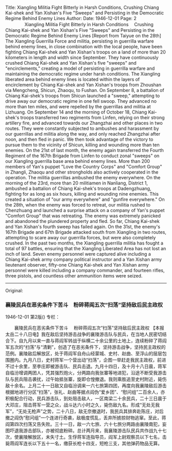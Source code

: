 Title: Xiangling Militia Fight Bitterly in Harsh Conditions, Crushing Chiang Kai-shek and Yan Xishan's Five "Sweeps" and Persisting in the Democratic Regime Behind Enemy Lines
Author:
Date: 1946-12-01
Page: 2
　　
　　Xiangling Militia Fight Bitterly in Harsh Conditions
  　Crushing Chiang Kai-shek and Yan Xishan's Five "Sweeps" and Persisting in the Democratic Regime Behind Enemy Lines
    [Report from Taiyue on the 28th] The Xiangling Guerrilla Force and militia, persisting in guerrilla warfare behind enemy lines, in close combination with the local people, have been fighting Chiang Kai-shek and Yan Xishan's troops on a land of more than 20 kilometers in length and width since September. They have continuously crushed Chiang Kai-shek and Yan Xishan's five "sweeps" and "encirclements," creating a model of persisting in guerrilla warfare and maintaining the democratic regime under harsh conditions. The Xiangling liberated area behind enemy lines is located within the layers of encirclement by Chiang Kai-shek and Yan Xishan's troops from Zhoushan via Mengcheng, Shicun, Zhaoqu, to Fushan. On September 8, a battalion of Chiang Kai-shek's troops from Shicun launched a "sweep," attempting to drive away our democratic regime in one fell swoop. They advanced no more than ten miles, and were repelled by the guerrillas and militia at Lizhuang. On September 14 and the morning of October 18, Chiang Kai-shek's troops transferred two regiments from Linfen, relying on their strong artillery fire, and advanced towards our Zhangzhai and other places in two routes. They were constantly subjected to ambushes and harassment by our guerrillas and militia along the way, and only reached Zhangzhai after noon, and then fled in panic. We then took advantage of the victory to pursue them to the vicinity of Shicun, killing and wounding more than ten enemies. On the 21st of last month, the enemy again transferred the Fourth Regiment of the 167th Brigade from Linfen to conduct zonal "sweeps" on our Xiangling guerrilla base area behind enemy lines. More than 200 members of Yan's puppet "Love the Country Corps" and "Comfort Group" in Zhangli, Zhaoqu and other strongholds also actively cooperated in the operation. The militia guerrillas ambushed the enemy everywhere. On the morning of the 23rd, more than 20 militiamen in Nanliang, District 1, ambushed a battalion of Chiang Kai-shek's troops at Dadengzhuang, fighting for as long as six hours, killing and wounding nine enemies. This created a situation of "our army everywhere" and "gunfire everywhere." On the 28th, when the enemy was forced to retreat, our militia rushed to Chenzhuang and launched a surprise attack on a company of Yan's puppet "Comfort Group" that was retreating. The enemy was extremely panicked and abandoned the plundered property and fled. So far, Chiang Kai-shek and Yan Xishan's fourth sweep has failed again. On the 31st, the enemy's 167th Brigade and 67th Brigade attacked south from Xiangling in two routes, attempting to scare away our guerrilla forces, but were also completely crushed. In the past two months, the Xiangling guerrilla militia has fought a total of 97 battles, ensuring that the Xiangling Liberated Area has not lost an inch of land. Seven enemy personnel were captured alive including a Chiang Kai-shek army company political instructor and a Yan Xishan army lieutenant observer, fifty-one Chiang Kai-shek and Yan Xishan army personnel were killed including a company commander, and fourteen rifles, three pistols, and countless other ammunition items were seized.



<hr /> 

Original: 


### 襄陵民兵在恶劣条件下苦斗　粉碎蒋阎五次“扫荡”坚持敌后民主政权

1946-12-01
第2版()
专栏：

　　襄陵民兵在恶劣条件下苦斗
  　粉碎蒋阎五次“扫荡”坚持敌后民主政权
    【本报太岳二十八日电】我在敌后坚持游击战争的襄陵游击队与民兵，在当地人民密切结合下。自九月以来一直与蒋阎军转战于纵横二十余公里的土地上，连续粉碎了蒋阎军五次的“扫荡”与“清剿”，创造了在恶劣条件下，坚持游击战争，坚持民主政权的范例。襄陵敌后解放区，处于蒋阎军自舟山经蒙城、史村、赵曲、至浮山的层层包围圈内。九月八日，史村蒋军一个营出动“扫荡”，企图一举赶走我民主政权，前进不过十余里，至李庄即被游击队、民兵击退。九月十四日，及十月十八日晨，蒋军自临汾增调两团人，凭其强烈炮火，分两路向我张寨等地进犯，沿途不断受我游击队与民兵阻击袭扰，过午始抵张寨，旋即仓惶撤退。我则乘胜追至史村附近，毙伤敌十余名。上月二十一日敌又自临汾调来一六七旅第四团，再度向我襄陵敌后游击根据地进行分区“扫荡”，张礼、赵曲等据点阎伪“爱乡团”、“慰问组”二百余人，亦积极配合行动，民兵游击队，到处阻击敌人，一区南梁二十余民兵，二十三日晨于大邓庄，阻击蒋军一营之众，战斗达六小时之久，毙伤敌九名。形成“无处无我军”，“无处无枪声”之势，二十八日，敌无奈撤退时，我民兵其排奔赴陈庄，对后撤之阎伪“慰问组”一个连进行奇袭，敌极度慌乱，丢弃所掳掠财物逃窜。至此，蒋阎第四次扫荡又告失败。三十一日，敌一六七旅、六十七旅分两路由襄陵南犯，妄图吓退我游击部队，亦被彻底粉碎。总计两月来，我襄陵游击队民兵共作战九十七次，使襄陵解放区，未失寸土。生俘蒋军连指导员，阎军上尉观察员以下七名，击毙蒋阎军连长以下五十一名，缴获长枪十四支，短枪三支，其他弹药物品无算。

